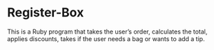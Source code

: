 # Register-Box
This is a Ruby program that takes the user’s order, calculates the total, applies discounts, takes if the user needs a bag or wants to add a tip.
